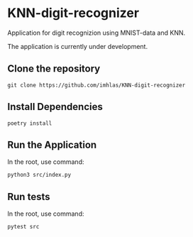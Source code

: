 # KNN-digit-recognizer

Application for digit recognizion using MNIST-data and KNN. 

The application is currently under development.

## Clone the repository

```git clone https://github.com/imhlas/KNN-digit-recognizer```

## Install Dependencies

```poetry install```

## Run the Application

In the root, use command:

```python3 src/index.py```

## Run tests

In the root, use command:

```pytest src```
